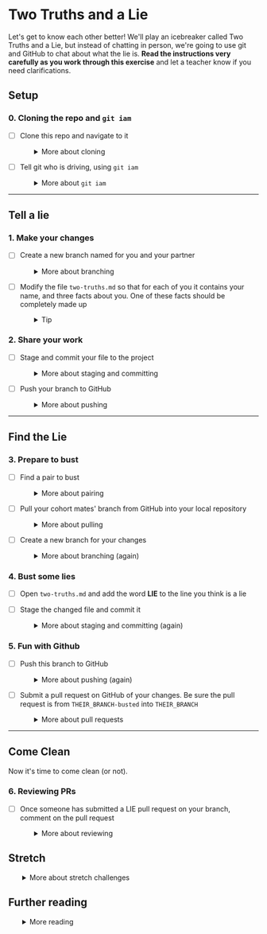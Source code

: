 # Two Truths and a Lie

Let's get to know each other better! We'll play an icebreaker called Two Truths and a Lie, but instead of chatting in person, we're going to use git and GitHub to chat about what the lie is. **Read the instructions very carefully as you work through this exercise** and let a teacher know if you need clarifications.


## Setup

### 0. Cloning the repo and `git iam`
- [ ] Clone this repo and navigate to it
  <details style="padding-left: 2em">
    <summary>More about cloning</summary>

    First, make sure you're in a suitable place for cloning the repo:
    * On the campus computers, use the `workspace` directory:

    ```shell
    cd ~/workspace
    ```

    * Online students, decide how you'd like to organise your work, for example if you'd like to have one directory per week:

    ```shell
    mkdir week1
    cd week1
    ```

    Then, in your browser find the clone URL in the sidebar and copy it. In your terminal, run the following command, replacing `CLONE_URL` with the URL you copied:

    ```shell
    git clone CLONE_URL
    cd two-truths-and-a-lie
    ```
 </details>

- [ ] Tell git who is driving, using `git iam`
  <details style="padding-left: 2em">
    <summary>More about <code>git iam</code></summary>

    This is how we credit commits under your name when you're working on an on-campus machine or (for online students) in VS Code LiveShare.

    * On the on-campus computers, `git-iam` is already set up for you
    * Online students, please install and configure `git-iam` (following the instructions in the `remote-git-iam` repo)
    * If you're working solo on your own machine, you will have configured git globally already, and you don't need `git-iam`

    ```shell
    git iam DRIVERS_FIRST_NAME
    ```
 </details>

----
## Tell a lie

### 1. Make your changes
- [ ] Create a new branch named for you and your partner
  <details style="padding-left: 2em">
    <summary>More about branching</summary>
    
    To do this we use the `git branch` command. `git branch` on its own lists out all local branches, but when we give it an argument it creates a new branch. A new branch is a copy of the current branch with a different name.
    
    In your terminal, run the following command, replacing `partner1` and `partner2` with your name and your partner's name in any order you decide:

    ```shell
    git branch partner1-partner2      # e.g. emily-kelly
    git checkout partner1-partner2
    ```

  You could also do this in one step:

  ```shell
  git checkout -b partner1-partner2
  ```
  The result should be one new branch named after your pair.
  </details>

- [ ] Modify the file `two-truths.md` so that for each of you it contains your name, and three facts about you. One of these facts should be completely made up
  <details style="padding-left: 2em">
    <summary>Tip</summary>

    - You should remove the entries for Neil Armstrong and Buzz Aldrin. 
  </details>

### 2. Share your work

- [ ] Stage and commit your file to the project
  <details style="padding-left: 2em">
    <summary>More about staging and committing</summary>

    Use the following commands:

    ```shell
    git add .
    git commit -m "Added truths and lies"
    ```
  </details>

- [ ] Push your branch to GitHub
  <details style="padding-left: 2em">
    <summary>More about pushing</summary>

    ``` shell
    git push origin YourName-PartnersName
    ```
  </details>

----
## Find the Lie

### 3. Prepare to bust

- [ ] Find a pair to bust
  <details style="padding-left: 2em">
    <summary>More about pairing</summary>

    * On-campus students, a teacher will guide you to find the cohort mates with whom you're going to play lie detector. Ask your teacher who you're busting!
    * Online students, please post in the `general` channel in Discord when your branch is ready to be busted. When you select another pair's branch to bust, mark their Discord message with an emoji reaction.
  </details>

- [ ] Pull your cohort mates' branch from GitHub into your local repository
  <details style="padding-left: 2em">
    <summary>More about pulling</summary>

    ```shell
    git fetch
    git checkout THEIR_BRANCH
    ```
  </details>

- [ ] Create a new branch for your changes
  <details style="padding-left: 2em">
    <summary>More about branching (again)</summary>

    ```shell
    git checkout -b THEIR_BRANCH-busted
    ```

    What is the difference between this command and the one in the previous step?
    
    ```shell
    git --help checkout
    ```
  </details>

### 4. Bust some lies

- [ ] Open `two-truths.md` and add the word **LIE** to the line you think is a lie

- [ ] Stage the changed file and commit it
  <details style="padding-left: 2em">
    <summary>More about staging and  committing (again)</summary>

    ```shell
    git add two-truths.md
    git commit -m "Found the lie"
    ```
  </details>

### 5. Fun with Github

- [ ] Push this branch to GitHub
  <details style="padding-left: 2em">
    <summary>More about pushing (again)</summary>

    ```shell
    git push origin THEIR_BRANCH-busted
    ```
  </details>

- [ ] Submit a pull request on GitHub of your changes. Be sure the pull request is from `THEIR_BRANCH-busted` into `THEIR_BRANCH`
  <details style="padding-left: 2em">
    <summary>More about pull requests</summary>
    
    The top of your PR will look similar to this:

    ![Screenshot of the top of a Github pull request showing a PR from the "don-rich-busted" branch to the "don-rich" base branch](pull-request-example.png)

    **DO NOT MERGE YOUR PULL REQUEST INTO MAIN!!**

    Why not? What would happen if everyone merged their branches into `main`?

----
## Come Clean

Now it's time to come clean (or not).

### 6. Reviewing PRs

- [ ] Once someone has submitted a LIE pull request on your branch, comment on the pull request
  <details style="padding-left: 2em">
    <summary>More about reviewing</summary>

    You might leave a comment such as...

    * "Yep you got it" or
    * "Nope but perhaps you really meant to choose #1" or (if you're devious)
    * "Nope, keep guessing".

    In any case, close the pull request and make sure the target branch is the correct one, **not** `main`.

## Stretch

<details style="padding-left: 2em">
  <summary>More about stretch challenges</summary>

  If you finish the main challenge with time left over, try these activities to solidify what you learned:

  * Draw a diagram of the Git workflows you used in sections 0-5
  * Describe the workflow using your picture and words (i.e. not code) to your pair or a teacher
  * Make sure you understand all parts **completely**. You will be using this workfow extensively in the next nine weeks. Ask questions if anything is still unclear!
</details>

## Further reading

<details style="padding-left: 2em">
  <summary>More reading</summary>

  * [GitHub Help](https://help.github.com/)
  * [Learn Git Branching](http://pcottle.github.io/learnGitBranching/)
  * [Git Cheatsheet](http://byte.kde.org/~zrusin/git/git-cheat-sheet-medium.png)
  * [Git homepage](https://git-scm.com/)
  * [GitHub Hello World](https://guides.github.com/activities/hello-world/)
  * [Gitflow Workflow](https://www.atlassian.com/git/tutorials/comparing-workflows/gitflow-workflow)
</details>
